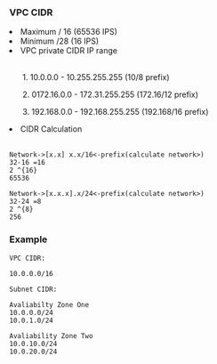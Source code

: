### VPC CIDR 

<li>Maximum / 16 (65536 IPS)</li>
<li>Minimum /28  (16 IPS)</li>
<li>VPC private CIDR IP range</li>
<br>
    <ol>1.  10.0.0.0 - 10.255.255.255 (10/8 prefix)</ol>
    <ol>2.  0172.16.0.0 - 172.31.255.255 (172.16/12 prefix)</ol>
    <ol>3.  192.168.0.0 - 192.168.255.255 (192.168/16 prefix)</ol>

<li>CIDR Calculation</li>
<br>

```
Network->[x.x] x.x/16<-prefix(calculate network>)
32-16 =16
2 ^{16}
65536
```
```
Network->[x.x.x].x/24<-prefix(calculate network>)
32-24 =8
2 ^{8}
256
```

### Example

```
VPC CIDR:

10.0.0.0/16

Subnet CIDR:

Avaliabilty Zone One
10.0.0.0/24
10.0.1.0/24

Avaliability Zone Two
10.0.10.0/24
10.0.20.0/24